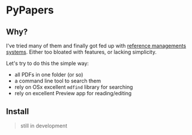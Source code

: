 # PyPapers

## Why?

I've tried many of them and finally got fed up with [reference managements systems](https://en.wikipedia.org/wiki/Comparison_of_reference_management_software). Either too bloated with features, or lacking simplicity.

Let's try to do this the simple way: 
* all PDFs in one folder (or so) 
* a command line tool to search them 
* rely on OSx excellent `mdfind` library for searching 
* rely on excellent Preview app for reading/editing 


## Install

> still in development 